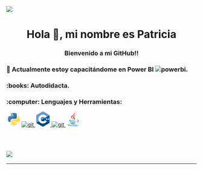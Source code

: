![](https://media.giphy.com/media/OBnIvqqpKFbZam9Wmj/giphy.gif)

<h1 align="center">Hola 👋, mi nombre es Patricia</h1>
<h3 align="center">Bienvenido a mi GitHub!!</h3>

<h3 align="left">🌱 Actualmente estoy capacitándome en Power BI <img src="https://github.com/microsoft/PowerBI-Icons/blob/main/SVG/Power-BI.svg" alt="powerbi" width="25" height="25"/>.</h3>
<h3 align="left">:books: Autodidacta.</h3>
<h3 align="left">:computer: Lenguajes y Herramientas:</h3>
<a href="https://www.w3schools.com/cpp/" target="_blank"><img src="https://raw.githubusercontent.com/devicons/devicon/master/icons/python/python-original.svg" alt="python" width="40" height="40"/><img src="https://www.svgrepo.com/show/255832/sql.svg" alt="git" width="40" height="40"/> <img src="https://raw.githubusercontent.com/devicons/devicon/master/icons/cplusplus/cplusplus-original.svg" alt="cplusplus" width="40" height="40"/> </a> <a href="https://git-scm.com/" target="_blank"> <img src="https://www.vectorlogo.zone/logos/git-scm/git-scm-icon.svg" alt="git" width="40" height="40"/> </a> <a href="https://www.java.com" target="_blank"> <img src="https://raw.githubusercontent.com/devicons/devicon/master/icons/java/java-original.svg" alt="java" width="40" height="40"/><a href="https://www.python.org" target="_blank"></a> 

<br><br>


<img src="https://komarev.com/ghpvc/?username=patlpxD&style=for-the-badge&color=lightgrey">

---
